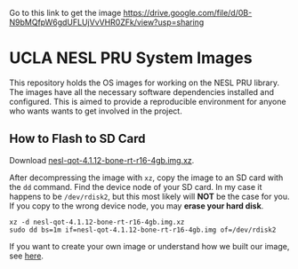 Go to this link to get the image
https://drive.google.com/file/d/0B-N9bMQfpW6gdUFLUjVvVHR0ZFk/view?usp=sharing

# UCLA NESL PRU System Images

This repository holds the OS images for working on the NESL PRU library.
The images have all the necessary software dependencies installed and configured.
This is aimed to provide a reproducible environment for anyone who wants wants to get involved in the project.

## How to Flash to SD Card

Download [nesl-qot-4.1.12-bone-rt-r16-4gb.img.xz](https://github.com/nesl/Cyclops-PRU/blob/master/FullImage/images/nesl-qot-4.1.12-bone-rt-r16-4gb.img.xz).


After decompressing the image with `xz`, copy the image to an SD card with the `dd` command. Find the device node of your SD card. In my case it happens to be `/dev/rdisk2`, but this most likely will **NOT** be the case for you. If you copy to the wrong device node, you may **erase your hard disk**.

```
xz -d nesl-qot-4.1.12-bone-rt-r16-4gb.img.xz
sudo dd bs=1m if=nesl-qot-4.1.12-bone-rt-r16-4gb.img of=/dev/rdisk2
```
If you want to create your own image or understand how we built our image, see [here](https://github.com/nesl/Cyclops-PRU/blob/master/FullImage/images/README.md).
